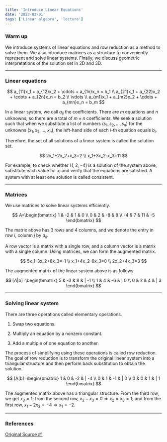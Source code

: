 ```yaml
---
title: 'Introduce Linear Equations'
date: '2023-03-01'
tags: ['Linear algebra', 'lecture']
---
```


### Warm up

We introduce systems of linear equations and row reduction as a method to solve them. We also introduce matrices as a structure to conveniently represent and solve linear systems. Finally, we discuss geometric interpretations of the solution set in 2D and 3D.

---

### Linear equations

$$
a_{11}x_1 + a_{12}x_2 + \cdots + a_{1n}x_n = b_1 \\
a_{21}x_1 + a_{22}x_2 + \cdots + a_{2n}x_n = b_2 \\
\vdots \\
a_{m1}x_1 + a_{m2}x_2 + \cdots + a_{mn}x_n = b_m
$$

In a linear system, we call $a_{ij}$ the coefficients. There are $m$ equations and $n$ unknowns, so there are a total of $m\times n$ coefficients. We seek a solution such that when we substitute a list of numbers $(s_1, s_2, \dots, s_n)$ for the unknowns $(x_1, x_2, \dots, x_n)$, the left-hand side of each $i$-th equation equals $b_i$.

Therefore, the set of all solutions of a linear system is called the solution set.

$$
2x_1+2x_2+x_3=2 \\
x_1+3x_2-x_3=11
$$

For example, to check whether $(1, 2, -4)$ is a solution of the system above, substitute each value for $x_i$ and verify that the equations are satisfied. A system with at least one solution is called consistent.

---

### Matrices

We use matrices to solve linear systems efficiently.

$$
A=\begin{bmatrix} 1 & -2 & 1 & 0 \\
0 & 2 & -8 & 8 \\
-4 & 7 & 11 & -5 
\end{bmatrix}
$$

The matrix above has 3 rows and 4 columns, and we denote the entry in row $i$, column $j$ by $a_{ij}$.

A row vector is a matrix with a single row, and a column vector is a matrix with a single column. Using matrices, we can form the augmented matrix.

$$
5x_1-3x_2+8x_3=-1 \\
x_1+4x_2-6x_3=0 \\
2x_2+4x_3=3
$$

The augmented matrix of the linear system above is as follows.

$$
[A|b]=\begin{bmatrix} 5 & -3 & 8 & | -1 \\
1 & 4 & -6 & | 0 \\
0 & 2 & 4 & | 3 
\end{bmatrix}
$$

---

### Solving linear system

There are three operations called elementary operations.

1. Swap two equations.

2. Multiply an equation by a nonzero constant.

3. Add a multiple of one equation to another.

The process of simplifying using these operations is called row reduction. The goal of row reduction is to transform the original linear system into a triangular structure and then perform back substitution to obtain the solution.

$$
[A|b]=\begin{bmatrix} 1 & 0 & -2 & | -4 \\
0 & 1 & -1 & | 0 \\
0 & 0 & 1 & | 1 
\end{bmatrix}
$$

The augmented matrix above has a triangular structure. From the third row, we get $x_3=1$; from the second row, $x_2-x_3=0 \Rightarrow x_2=x_3=1$; and from the first row, $x_1-2x_3=-4 \Rightarrow x_1=-2$.

---

### References

[Original Source #1](https://www.geneseo.edu/~aguilar/public/assets/courses/233/main_notes.pdf)